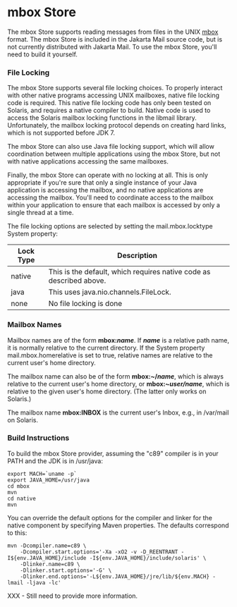 mbox Store
==========

The mbox Store supports reading messages from files in the UNIX
[mbox](http://en.wikipedia.org/wiki/Mbox) format. The mbox Store is
included in the Jakarta Mail source code, but is not currently distributed
with Jakarta Mail. To use the mbox Store, you'll need to build it
yourself.

### File Locking

The mbox Store supports several file locking choices. To properly
interact with other native programs accessing UNIX mailboxes, native
file locking code is required. This native file locking code has only
been tested on Solaris, and requires a native compiler to build. Native
code is used to access the Solaris mailbox locking functions in the
libmail library. Unfortunately, the mailbox locking protocol depends on
creating hard links, which is not supported before JDK 7.

The mbox Store can also use Java file locking support, which will allow
coordination between multiple applications using the mbox Store, but
not with native applications accessing the same mailboxes.

Finally, the mbox Store can operate with no locking at all. This is
only appropriate if you're sure that only a single instance of your
Java application is accessing the mailbox, and no native applications
are accessing the mailbox. You'll need to coordinate access to the
mailbox within your application to ensure that each mailbox is accessed
by only a single thread at a time.

The file locking options are selected by setting the mail.mbox.locktype
System property:

|Lock Type|Description|
|---------|-----------|
|native|This is the default, which requires native code as described above.|
|java|This uses java.nio.channels.FileLock.|
|none|No file locking is done|

### Mailbox Names

Mailbox names are of the form **mbox:*name***. If ***name*** is a
relative path name, it is normally relative to the current directory.
If the System property mail.mbox.homerelative is set to true, relative
names are relative to the current user's home directory.

The mailbox name can also be of the form **mbox:\~/*name***, which is
always relative to the current user's home directory, or
**mbox:\~*user/name***, which is relative to the given user's home
directory. (The latter only works on Solaris.)

The mailbox name **mbox:INBOX** is the current user's Inbox, e.g., in
/var/mail on Solaris.

### Build Instructions

To build the mbox Store provider, assuming the "c89" compiler is in
your PATH and the JDK is in /usr/java:

    export MACH=`uname -p`
    export JAVA_HOME=/usr/java
    cd mbox
    mvn
    cd native
    mvn

You can override the default options for the compiler and linker for
the native component by specifying Maven properties. The defaults
correspond to this:

    mvn -Dcompiler.name=c89 \
        -Dcompiler.start.options='-Xa -xO2 -v -D_REENTRANT -I${env.JAVA_HOME}/include -I${env.JAVA_HOME}/include/solaris' \
        -Dlinker.name=c89 \
        -Dlinker.start.options='-G' \
        -Dlinker.end.options='-L${env.JAVA_HOME}/jre/lib/${env.MACH} -lmail -ljava -lc'

XXX - Still need to provide more information.
